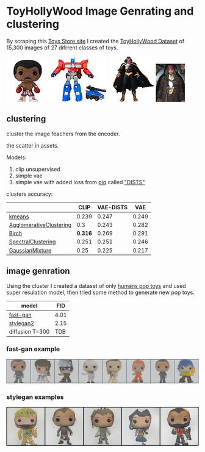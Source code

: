# ToyHollyWood Image Genrating and clustering

By scraping this [Toys Store site](https://www.toyhollywood.com/index.php) I created the [ToyHollyWood Dataset](https://www.kaggle.com/datasets/irotem98/toyhollywood) of 15,300 images of 27 difrrent classes of toys.

![pop image](assets/pop_example.jpg)
![transformer image](assets/transformer_example.jpg) 
![dc image](assets/dc_example.jpg) 
![HotToys image](assets/HotToys_example.jpg) 


## clustering
cluster the image feachers from the encoder.

the scatter in assets.


Models:

1. clip unsupervised
2. simple vae
3. simple vae with added loss from [piq](https://github.com/photosynthesis-team/piq) called ["DISTS"](https://arxiv.org/abs/2004.07728)

clusters accuracy:

|  | CLIP  | VAE-DISTS |VAE |  
--- | --- | ---| --- |
[kmeans](https://en.wikipedia.org/wiki/K-means_clustering) | 0.239 | 0.247| 0.249
[AgglomerativeClustering](https://en.wikipedia.org/wiki/Hierarchical_clustering) | 0.3 | 0.243| 0.282
[Birch](https://medium.com/geekculture/balanced-iterative-reducing-and-clustering-using-hierarchies-birch-1428bb06bb38) | **0.316** | 0.269| 0.291
[SpectralClustering](https://en.wikipedia.org/wiki/Spectral_clustering) | 0.251 | 0.251| 0.246
[GaussianMixture](https://towardsdatascience.com/gaussian-mixture-models-for-clustering-3f62d0da675) | 0.25 | 0.225| 0.217 


## image genration


Using the cluster I created a dataset of only [humans pop toys](https://www.kaggle.com/datasets/irotem98/funkopop-humans) and used super resulation model, then tried some method to generate new pop toys.

| model |FID  |
--- | --- |
[fast-gan](https://arxiv.org/abs/2101.04775) | 4.01
[stylegan2](https://arxiv.org/abs/1912.04958) | 2.15
diffusion T=300 | TDB

### fast-gan example
![fast-gan example](assets/fast_gan_example.png)

### stylegan examples
![fast-gan example](assets/stylegan2_example.png)



